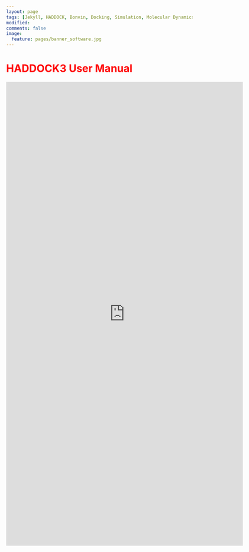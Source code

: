 ```yaml
---
layout: page
tags: [Jekyll, HADDOCK, Bonvin, Docking, Simulation, Molecular Dynamics, Structural Biology, Computational Biology, Modelling, Protein Structure]
modified:
comments: false
image:
  feature: pages/banner_software.jpg
---
```


# <font color="RED">HADDOCK3 User Manual</font>

<iframe src="https://www.bonvinlab.org/software/haddock3/manual/index.html" width="640" height="1252" frameborder="0" marginheight="0" marginwidth="0">Loading user manual</iframe>

